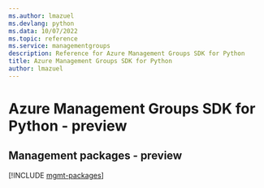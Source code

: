 ```yaml
---
ms.author: lmazuel
ms.devlang: python
ms.data: 10/07/2022
ms.topic: reference
ms.service: managementgroups
description: Reference for Azure Management Groups SDK for Python
title: Azure Management Groups SDK for Python
author: lmazuel
---
```

# Azure Management Groups SDK for Python - preview

## Management packages - preview
[!INCLUDE [mgmt-packages](management-groups-mgmt-index.md)]
